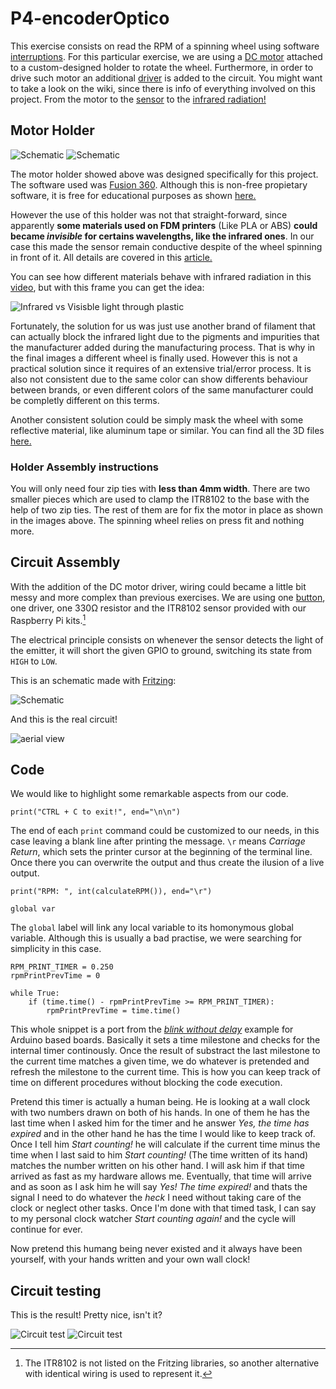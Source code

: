 # P4-encoderOptico

This exercise consists on read the RPM of a spinning wheel using software [interruptions](https://github.com/clases-julio/p3-interruptions-dgarciac2021/wiki/Interrupt). For this particular exercise, we are using a [DC motor](https://github.com/clases-julio/p4-encoderoptico-dgarciac2021/wiki/DC-Motor) attached to a custom-designed holder to rotate the wheel. Furthermore, in order to drive such motor an additional [driver](https://github.com/clases-julio/p4-encoderoptico-dgarciac2021/wiki/L293D) is added to the circuit. You might want to take a look on the wiki, since there is info of everything involved on this project. From the motor to the [sensor](https://github.com/clases-julio/p4-encoderoptico-dgarciac2021/wiki/ITR8102) to the [infrared radiation!](https://github.com/clases-julio/p4-encoderoptico-dgarciac2021/wiki/Infrared-Radiation)

## Motor Holder

![Schematic](./doc/img/frontSide.jpg)
![Schematic](./doc/img/backSide.jpg)

The motor holder showed above was designed specifically for this project. The software used was [Fusion 360](https://www.autodesk.com/products/fusion-360/). Although this is non-free propietary software, it is free for educational purposes as shown [here.](https://www.autodesk.com/products/fusion-360/education)

However the use of this holder was not that straight-forward, since apparently **some materials used on FDM printers** (Like PLA or ABS) **could became *invisible* for certains wavelengths, like the infrared ones**. In our case this made the sensor remain conductive despite of the wheel spinning in front of it. All details are covered in this [article.](https://www.ncbi.nlm.nih.gov/pmc/articles/PMC8208549/)

You can see how different materials behave with infrared radiation in this [video](https://www.youtube.com/watch?v=fpx7hsoYEt4), but with this frame you can get the idea:

![Infrared vs Visisble light through plastic](./doc/img/infraredVSvisible.png)

Fortunately, the solution for us was just use another brand of filament that can actually block the infrared light due to the pigments and impurities that the manufacturer added during the manufacturing process. That is why in the final images a different wheel is finally used. However this is not a practical solution since it requires of an extensive trial/error process. It is also not consistent due to the same color can show differents behaviour between brands, or even different colors of the same manufacturer could be completly different on this terms.

Another consistent solution could be simply mask the wheel with some reflective material, like aluminum tape or similar. You can find all the 3D files [here.](https://github.com/clases-julio/p4-encoderoptico-dgarciac2021/tree/main/res/models)

### Holder Assembly instructions

You will only need four zip ties with **less than 4mm width**. There are two smaller pieces which are used to clamp the ITR8102 to the base with the help of two zip ties. The rest of them are for fix the motor in place as shown in the images above. The spinning wheel relies on press fit and nothing more.

## Circuit Assembly

With the addition of the DC motor driver, wiring could became a little bit messy and more complex than previous exercises. We are using one [button](https://github.com/clases-julio/p3-interruptions-dgarciac2021/wiki/Button), one driver, one 330Ω resistor and the ITR8102 sensor provided with our Raspberry Pi kits.[^1]

The electrical principle consists on whenever the sensor detects the light of the emitter, it will short the given GPIO to ground, switching its state from `HIGH` to `LOW`.

This is an schematic made with [Fritzing](https://fritzing.org/):

![Schematic](./doc/img/schematic.png)

And this is the real circuit!

![aerial view](./doc/img/aerial-view.jpg)

## Code

We would like to highlight some remarkable aspects from our code.

```python3
print("CTRL + C to exit!", end="\n\n")
```

The end of each `print` command could be customized to our needs, in this case leaving a blank line after printing the message. `\r` means *Carriage Return*, which sets the printer cursor at the beginning of the terminal line. Once there you can overwrite the output and thus create the ilusion of a live output.

```python3
print("RPM: ", int(calculateRPM()), end="\r")
```

```python3
global var
```

The `global` label will link any local variable to its homonymous global variable. Although this is usually a bad practise, we were searching for simplicity in this case.

```python3
RPM_PRINT_TIMER = 0.250
rpmPrintPrevTime = 0

while True:
	if (time.time() - rpmPrintPrevTime >= RPM_PRINT_TIMER):
		rpmPrintPrevTime = time.time()
```

This whole snippet is a port from the *[blink without delay](https://www.arduino.cc/en/Tutorial/BuiltInExamples/BlinkWithoutDelay)* example for Arduino based boards. Basically it sets a time milestone and checks for the internal timer continously. Once the result of substract the last milestone to the current time matches a given time, we do whatever is pretended and refresh the milestone to the current time. This is how you can keep track of time on different procedures without blocking the code execution.

Pretend this timer is actually a human being. He is looking at a wall clock with two numbers drawn on both of his hands. In one of them he has the last time when I asked him for the timer and he answer *Yes, the time has expired* and in the other hand he has the time I would like to keep track of. Once I tell him *Start counting!* he will calculate if the current time minus the time when I last said to him *Start counting!* (The time written of its hand) matches the number written on his other hand. I will ask him if that time arrived as fast as my hardware allows me. Eventually, that time will arrive and as soon as I ask him he will say *Yes! The time expired!* and thats the signal I need to do whatever the *heck* I need without taking care of the clock or neglect other tasks. Once I'm done with that timed task, I can say to my personal clock watcher *Start counting again!* and the cycle will continue for ever.

Now pretend this humang being never existed and it always have been yourself, with your hands written and your own wall clock!

## Circuit testing

This is the result! Pretty nice, isn't it?

![Circuit test](./doc/img/rpmDemoL.gif)
![Circuit test](./doc/img/rpmDemoT.gif)

[^1]: The ITR8102 is not listed on the Fritzing libraries, so another alternative with identical wiring is used to represent it.
